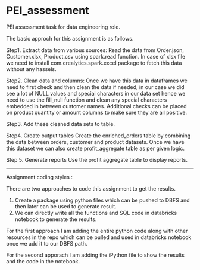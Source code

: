 # PEI_assessment
PEI assessment task for data engineering role.

The basic approch for this assignment is as follows.

Step1. Extract data from various sources:
Read the data from Order.json, Customer.xlsx, Product.csv using spark.read function. In case of xlsx file we need to install com.crealytics.spark.excel package to fetch this data without any hassels.

Step2. Clean data and columns:
Once we have this data in dataframes we need to first check and then clean the data if needed, in our case we did see a lot of NULL values and special characters in our data set hence we need to use the fill_null function and clean any special characters embedded in between customer names. Additional checks can be placed on product quantity or amount columns to make sure they are all positive.

Step3.
Add these cleaned data sets to table.

Step4. Create output tables
Create the enriched_orders table by combining the data between orders, customer and product datasets. Once we have this dataset we can also create profit_aggregate table as per given logic.

Step 5. Generate reports
Use the profit aggregate table to display reports.


-----------------------------------------------------------------------------------------------------------------------------

Assignment coding styles :

There are two approaches to code this assignment to get the results.
1. Create a package using python files which can be pushed to DBFS and then later can be used to generate result.
2. We can directly write all the functions and SQL code in databricks notebook to generate the results.

For the first approach I am adding the entire python code along with other resources in the repo which can be pulled and used in databricks notebook once we add it to our DBFS path.

For the second apporach I am adding the iPython file to show the results and the code in the notebook.



